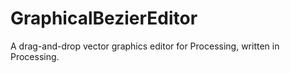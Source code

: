 # GraphicalBezierEditor
A drag-and-drop vector graphics editor for Processing, written in Processing.
